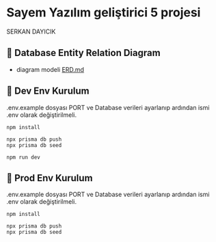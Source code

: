 # Sayem Yazılım geliştirici 5 projesi
SERKAN DAYICIK

## 📓 Database Entity Relation Diagram

* diagram modeli [ERD.md](./ERD.md)

## 💾 Dev Env Kurulum

.env.example dosyası PORT ve Database verileri ayarlanıp ardından ismi .env olarak değiştirilmeli.

```shell
npm install

npx prisma db push
npx prisma db seed

npm run dev
```

## 💾 Prod Env Kurulum

.env.example dosyası PORT ve Database verileri ayarlanıp ardından ismi .env olarak değiştirilmeli.

```shell
npm install

npx prisma db push
npx prisma db seed

```